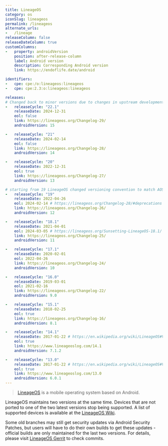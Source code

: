 ```yaml
---
title: LineageOS
category: os
iconSlug: lineageos
permalink: /lineageos
alternate_urls:
-   /lineage
releaseColumn: false
releaseDateColumn: true
customColumns:
-   property: androidVersion
    position: after-release-column
    label: Android version
    description: Corresponding Android version
    link: https://endoflife.date/android

identifiers:
-   cpe: cpe:/o:lineageos:lineageos
-   cpe: cpe:2.3:o:lineageos:lineageos

releases:
# Changed back to minor versions due to changes in upstream development (Quarterly Platform Releases). Read Changelog 29 (LineageOS 22[.1]) for more information.
-   releaseCycle: "22.1"
    releaseDate: 2024-12-31
    eol: false
    link: https://lineageos.org/Changelog-29/
    androidVersion: 15

-   releaseCycle: "21"
    releaseDate: 2024-02-14
    eol: false
    link: https://lineageos.org/Changelog-28/
    androidVersion: 14

-   releaseCycle: "20"
    releaseDate: 2022-12-31
    eol: true
    link: https://lineageos.org/Changelog-27/
    androidVersion: 13

# starting from 19 LineageOS changed versioning convention to match AOSP's own changes. So no more minor versions. Read the changelog 26 (LineageOS 19) to learn more.
-   releaseCycle: "19"
    releaseDate: 2022-04-26
    eol: 2024-02-14 # https://lineageos.org/Changelog-28/#deprecations
    link: https://lineageos.org/Changelog-26/
    androidVersion: 12

-   releaseCycle: "18.1"
    releaseDate: 2021-04-01
    eol: 2024-03-05 # https://lineageos.org/Sunsetting-LineageOS-18.1/
    link: https://lineageos.org/Changelog-25/
    androidVersion: 11

-   releaseCycle: "17.1"
    releaseDate: 2020-02-01
    eol: 2022-04-26
    link: https://lineageos.org/Changelog-24/
    androidVersion: 10

-   releaseCycle: "16.0"
    releaseDate: 2019-03-01
    eol: 2021-02-16
    link: https://lineageos.org/Changelog-22/
    androidVersion: 9.0

-   releaseCycle: "15.1"
    releaseDate: 2018-02-25
    eol: true
    link: https://lineageos.org/Changelog-16/
    androidVersion: 8.1

-   releaseCycle: "14.1"
    releaseDate: 2017-01-22 # https://en.wikipedia.org/wiki/LineageOS#Version_history
    eol: true
    link: https://www.lineageoslog.com/14.1
    androidVersion: 7.1.2

-   releaseCycle: "13.0"
    releaseDate: 2017-01-22 # https://en.wikipedia.org/wiki/LineageOS#Version_history
    eol: true
    link: https://www.lineageoslog.com/13.0
    androidVersion: 6.0.1
---
```


> [LineageOS](https://lineageos.org/) is a mobile operating system based on Android.

LineageOS maintains two versions at the same time. Devices that are not ported to one of the two
latest versions stop being supported. A list of supported devices is available at the [LineageOS
Wiki](https://wiki.lineageos.org/devices/).

Some old branches may still get security updates via Android Security Patches, but users will have
to do their own builds to get these updates - official builds are only maintained for the last two
versions. For details, please visit [LineageOS Gerrit](https://review.lineageos.org/)
to check commits.
